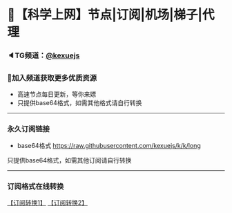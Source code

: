 # 🚀【科学上网】节点|订阅|机场|梯子|代理
### 🔈TG频道：[@kexuejs](https://t.me/kexuejs/) 
### 🔔加入频道获取更多优质资源  
- 高速节点每日更新，等你来嫖  
- 只提供base64格式，如需其他格式请自行转换  
***  
### 永久订阅链接  
- base64格式
https://raw.githubusercontent.com/kexuejs/k/k/long

只提供base64格式，如需其他订阅请自行转换  
***  
### 订阅格式在线转换
[【订阅转换1】](https://bianyuan.xyz/)
[【订阅转换2】](https://sub.saraphine.cf/)
